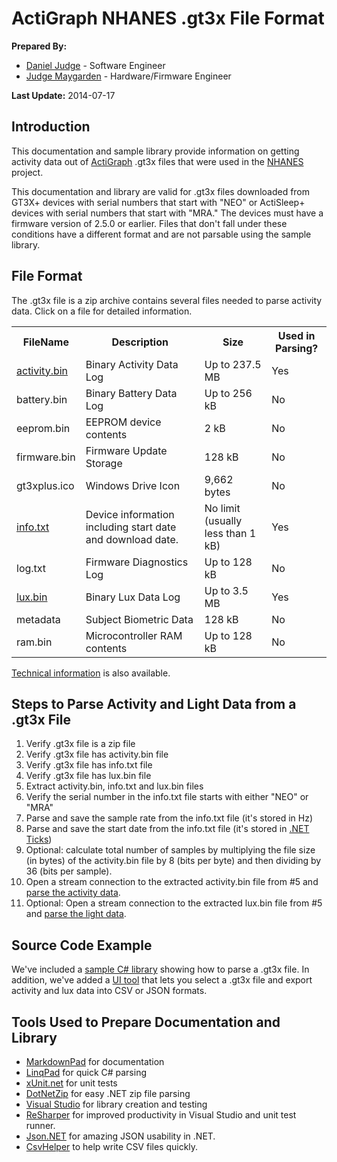 # ActiGraph NHANES .gt3x File Format

**Prepared By:**

* [Daniel Judge](https://github.com/dwjref "Daniel's GitHub Profile") - Software Engineer
* [Judge Maygarden](https://github.com/jmaygarden "Judge's GitHub Profile") - Hardware/Firmware Engineer

**Last Update:** 2014-07-17

## Introduction

This documentation and sample library provide information on getting activity data out of [ActiGraph](http://www.actigraphcorp.com/ "ActiGraph site") .gt3x files that were used in the [NHANES](http://www.cdc.gov/nchs/nhanes.htm) project. 

This documentation and library are valid for .gt3x files downloaded from GT3X+ devices with serial numbers that start with "NEO" or ActiSleep+ devices with serial numbers that start with "MRA." The devices must have a firmware version of 2.5.0 or earlier. Files that don't fall under these conditions have a different format and are not parsable using the sample library. 

## File Format

The .gt3x file is a zip archive contains several files needed to parse activity data. Click on a file for detailed information.

<table>
  <tr>
    <th>FileName</th>
    <th>Description</th>
	<th>Size</th>
	<th>Used in Parsing?</th>
  </tr>
  <tr>
    <td><a href="fileformats/activity.bin.md">activity.bin</a></td>
    <td>Binary Activity Data Log</td>
	<td>Up to 237.5 MB</td>
	<td>Yes</td>
  </tr>
  <tr>
    <td>battery.bin</td>
    <td>Binary Battery Data Log</td>
	<td>Up to 256 kB</td>
	<td>No</td>
  </tr>
  <tr>
    <td>eeprom.bin</td>
    <td>EEPROM device contents</td>
	<td>2 kB</td>
	<td>No</td>
  </tr>
  <tr>
    <td>firmware.bin</td>
    <td>Firmware Update Storage</td>
	<td>128 kB</td>
	<td>No</td>
  </tr>
  <tr>
    <td>gt3xplus.ico</td>
    <td>Windows Drive Icon</td>
	<td>9,662 bytes</td>
	<td>No</td>
  </tr>
  <tr>
    <td><a href="fileformats/info.txt.md">info.txt</a></td>
    <td>Device information including start date and download date.</td>
	<td>No limit (usually less than 1 kB)</td>
	<td>Yes</td>
  </tr>
  <tr>
    <td>log.txt</td>
    <td>Firmware Diagnostics Log</td>
	<td>Up to 128 kB</td>
	<td>No</td>
  </tr>
  <tr>
    <td><a href="fileformats/lux.bin.md">lux.bin</a></td>
    <td>Binary Lux Data Log</td>
	<td>Up to 3.5 MB</td>
	<td>Yes</td>
  </tr>
  <tr>
    <td>metadata</td>
    <td>Subject Biometric Data</td>
	<td>128 kB</td>
	<td>No</td>
  </tr>
  <tr>
    <td>ram.bin</td>
    <td>Microcontroller RAM contents</td>
	<td>Up to 128 kB</td>
	<td>No</td>
  </tr>
</table>

[Technical information](technical.md) is also available.

## Steps to Parse Activity and Light Data from a .gt3x File

1. Verify .gt3x file is a zip file
2. Verify .gt3x file has activity.bin file
3. Verify .gt3x file has info.txt file
4. Verify .gt3x file has lux.bin file
5. Extract activity.bin, info.txt and lux.bin files
6. Verify the serial number in the info.txt file starts with either "NEO" or "MRA"
7. Parse and save the sample rate from the info.txt file (it's stored in Hz)
8. Parse and save the start date from the info.txt file (it's stored in [.NET Ticks](technical.md))
9. Optional: calculate total number of samples by multiplying the file size (in bytes) of the activity.bin file by 8 (bits per byte) and then dividing by 36 (bits per sample).
10. Open a stream connection to the extracted activity.bin file from #5 and [parse the activity data](fileformats/activity.bin.md).
11. Optional: Open a stream connection to the extracted lux.bin file from #5 and [parse the light data](fileformats/lux.bin.md).

## Source Code Example

We've included a [sample C# library](/src/GT3X.Parsing.Library) showing how to parse a .gt3x file. In addition, we've added a [UI tool](/src/GT3X.Parsing.Examples) that lets you select a .gt3x file and export activity and lux data into CSV or JSON formats.

## Tools Used to Prepare Documentation and Library ##
- [MarkdownPad](http://markdownpad.com/ "MarkdownPad site") for documentation
- [LinqPad](http://www.linqpad.net/ "Linqpad site") for quick C# parsing
- [xUnit.net](https://github.com/xunit/xunit "xunit site") for unit tests
- [DotNetZip](https://github.com/haf/DotNetZip.Semverd/ "dotnetzip site") for easy .NET zip file parsing
- [Visual Studio](http://www.visualstudio.com/ "visual studio site") for library creation and testing 
- [ReSharper](http://www.jetbrains.com/resharper/ "resharper site") for improved productivity in Visual Studio and unit test runner.
- [Json.NET](http://james.newtonking.com/json "json dot net site") for amazing JSON usability in .NET.
- [CsvHelper](https://github.com/JoshClose/CsvHelper "csv helper site") to help write CSV files quickly.